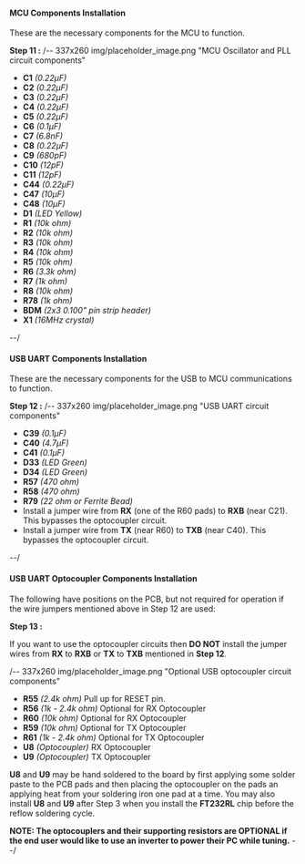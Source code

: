 #### MCU Components Installation

These are the necessary components for the MCU to function.

**Step 11 :**
/-- 337x260 img/placeholder_image.png "MCU Oscillator and PLL circuit components" 

- **C1**	*(0.22µF)*
- **C2**	*(0.22µF)*
- **C3**	*(0.22µF)*
- **C4**	*(0.22µF)*
- **C5**	*(0.22µF)*
- **C6**	*(0.1µF)*
- **C7**	*(6.8nF)*
- **C8**	*(0.22µF)*
- **C9**	*(680pF)*
- **C10**	*(12pF)*
- **C11**	*(12pF)*
- **C44**	*(0.22µF)*
- **C47**	*(10µF)*
- **C48**	*(10µF)*
- **D1**	*(LED Yellow)*
- **R1**	*(10k ohm)*
- **R2**	*(10k ohm)*
- **R3**	*(10k ohm)*
- **R4**	*(10k ohm)*
- **R5**	*(10k ohm)*
- **R6**	*(3.3k ohm)*
- **R7**	*(1k ohm)*
- **R8**	*(10k ohm)*
- **R78**	*(1k ohm)*
- **BDM**	*(2x3 0.100" pin strip header)*
- **X1**	*(16MHz crystal)*

--/ 

#### USB UART Components Installation

These are the necessary components for the USB to MCU communications to function.

**Step 12 :**
/-- 337x260 img/placeholder_image.png "USB UART circuit components" 

- **C39**	*(0.1µF)*
- **C40**	*(4.7µF)*
- **C41**	*(0.1µF)*
- **D33**	*(LED Green)*
- **D34**	*(LED Green)*
- **R57**	*(470 ohm)*
- **R58**	*(470 ohm)*
- **R79**	*(22 ohm or Ferrite Bead)*
- Install a jumper wire from **RX** (one of the R60 pads) to **RXB** (near C21).  This bypasses the optocoupler circuit.
- Install a jumper wire from **TX** (near R60) to **TXB** (near C40).  This bypasses the optocoupler circuit.

--/ 
#### USB UART Optocoupler Components Installation

The following have positions on the PCB, but not required for operation if the wire jumpers mentioned above in Step 12 are used:

**Step 13 :**

If you want to use the optocoupler circuits then **DO NOT** install the jumper wires from **RX** to **RXB** or **TX** to **TXB** mentioned in **Step 12**.

/-- 337x260 img/placeholder_image.png "Optional USB optocoupler circuit components" 

- **R55**	*(2.4k ohm)* Pull up for RESET pin.
- **R56**	*(1k - 2.4k ohm)* Optional for RX Optocoupler
- **R60**	*(10k ohm)* Optional for RX Optocoupler
- **R59**	*(10k ohm)* Optional for TX Optocoupler
- **R61**	*(1k - 2.4k ohm)* Optional for TX Optocoupler
- **U8**	*(Optocoupler)* RX Optocoupler
- **U9**	*(Optocoupler)* TX Optocoupler

**U8** and **U9** may be hand soldered to the board by first applying some solder paste to the PCB pads and then placing the optocoupler on the pads an applying heat from your soldering iron one pad at a time.  You may also install **U8** and **U9** after Step 3 when you install the **FT232RL** chip before the reflow soldering cycle.

**NOTE: The optocouplers and their supporting resistors are OPTIONAL if the end user would like to use an inverter to power their PC while tuning.**
--/ 
